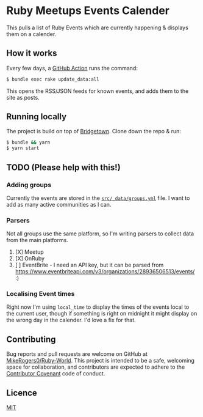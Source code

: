# Ruby Meetups Events Calender

This pulls a list of Ruby Events which are currently happening & displays them on a calender.

## How it works

Every few days, a [GitHub Action](https://github.com/MikeRogers0/Ruby-World/blob/main/.github/workflows/pull-latest-events.yml) runs the command:

```bash
$ bundle exec rake update_data:all
```

This opens the RSS/JSON feeds for known events, and adds them to the site as posts.

## Running locally

The project is build on top of [Bridgetown](https://www.bridgetownrb.com/). Clone down the repo & run:

```bash
$ bundle && yarn
$ yarn start
```

## TODO (Please help with this!)

### Adding groups

Currently the events are stored in the [`src/_data/groups.yml`](https://github.com/MikeRogers0/Ruby-World/blob/main/src/_data/groups.yml) file. I want to add as many active communities as I can.

### Parsers

Not all groups use the same platform, so I'm writing parsers to collect data from the main platforms.

1. [X] Meetup
2. [X] OnRuby
3. [ ] EventBrite - I need an API key, but it can be parsed from https://www.eventbriteapi.com/v3/organizations/28936506513/events/ :)

### Localising Event times

Right now I'm using `local_time` to display the times of the events local to the current user, though if something is right on midnight it might display on the wrong day in the calender. I'd love a fix for that.

## Contributing

Bug reports and pull requests are welcome on GitHub at [MikeRogers0/Ruby-World](https://github.com/MikeRogers0/Ruby-World). This project is intended to be a safe, welcoming space for collaboration, and contributors are expected to adhere to the [Contributor Covenant](http://contributor-covenant.org) code of conduct.

## Licence

[MIT](https://opensource.org/licenses/MIT)
